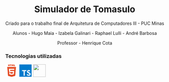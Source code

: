  <h1 align="center">Simulador de Tomasulo </h1>
 <p align="center">Criado para o trabalho final de Arquitetura de Computadores III - PUC Minas</p>
 <p align="center">Alunos - Hugo Maia - Izabela Galinari - Raphael Lulli - André Barbosa</p>
 <p align="center">Professor - Henrique Cota</p>
 
 
 ### Tecnologias utilizadas

<img src="https://raw.githubusercontent.com/devicons/devicon/1119b9f84c0290e0f0b38982099a2bd027a48bf1/icons/html5/html5-plain-wordmark.svg" width="40" height="40"/>
<img src="https://raw.githubusercontent.com/devicons/devicon/1119b9f84c0290e0f0b38982099a2bd027a48bf1/icons/typescript/typescript-original.svg" width="40" height="40"/>
<img src="[https://raw.githubusercontent.com/devicons/devicon/1119b9f84c0290e0f0b38982099a2bd027a48bf1/icons/typescript/typescript-original.svg](https://raw.githubusercontent.com/devicons/devicon/1119b9f84c0290e0f0b38982099a2bd027a48bf1/icons/css3/css3-original.svg)" width="40" height="40"/>
